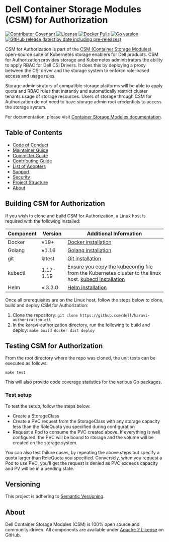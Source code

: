 <!--
Copyright (c) 2021 Dell Inc., or its subsidiaries. All Rights Reserved.

Licensed under the Apache License, Version 2.0 (the "License");
you may not use this file except in compliance with the License.
You may obtain a copy of the License at

    http://www.apache.org/licenses/LICENSE-2.0
-->

# Dell Container Storage Modules (CSM) for Authorization

[![Contributor Covenant](https://img.shields.io/badge/Contributor%20Covenant-v2.0%20adopted-ff69b4.svg)](https://github.com/dell/csm/blob/main/docs/CODE_OF_CONDUCT.md)
[![License](https://img.shields.io/github/license/dell/karavi-authorization)](LICENSE)
[![Docker Pulls](https://img.shields.io/docker/pulls/dellemc/csm-authorization-sidecar)](https://hub.docker.com/r/dellemc/csm-authorization-sidecar)
[![Go version](https://img.shields.io/github/go-mod/go-version/dell/karavi-authorization)](go.mod)
[![GitHub release (latest by date including pre-releases)](https://img.shields.io/github/v/release/dell/karavi-authorization?include_prereleases&label=latest&style=flat-square)](https://github.com/dell/karavi-authorization/releases/latest)

CSM for Authorization is part of the [CSM (Container Storage Modules)](https://github.com/dell/csm) open-source suite of Kubernetes storage enablers for Dell products. CSM for Authorization provides storage and Kubernetes administrators the ability to apply RBAC for Dell CSI Drivers. It does this by deploying a proxy between the CSI driver and the storage system to enforce role-based access and usage rules.

Storage administrators of compatible storage platforms will be able to apply quota and RBAC rules that instantly and automatically restrict cluster tenants usage of storage resources. Users of storage through CSM for Authorization do not need to have storage admin root credentials to access the storage system.

For documentation, please visit [Container Storage Modules documentation](https://dell.github.io/csm-docs/).

## Table of Contents

* [Code of Conduct](https://github.com/dell/csm/blob/main/docs/CODE_OF_CONDUCT.md)
* [Maintainer Guide](https://github.com/dell/csm/blob/main/docs/MAINTAINER_GUIDE.md)
* [Committer Guide](https://github.com/dell/csm/blob/main/docs/COMMITTER_GUIDE.md)
* [Contributing Guide](https://github.com/dell/csm/blob/main/docs/CONTRIBUTING.md)
* [List of Adopters](https://github.com/dell/csm/blob/main/ADOPTERS.md)
* [Support](https://github.com/dell/csm/blob/main/docs/SUPPORT.md)
* [Security](https://github.com/dell/csm/blob/main/docs/SECURITY.md)
* [Project Structure](./docs/PROJECT_STRUCTURE.md)
* [About](#about)

## Building CSM for Authorization

If you wish to clone and build CSM for Authorization, a Linux host is required with the following installed:

| Component       | Version   | Additional Information                                                                                                                     |
| --------------- | --------- | ------------------------------------------------------------------------------------------------------------------------------------------ |
| Docker          | v19+      | [Docker installation](https://docs.docker.com/engine/install/)                                                                                                    |
| Golang          | v1.16    | [Golang installation](https://github.com/travis-ci/gimme)                                                                                                         |
| git             | latest    | [Git installation](https://git-scm.com/book/en/v2/Getting-Started-Installing-Git)                                                                              |
| kubectl         | 1.17-1.19 | Ensure you copy the kubeconfig file from the Kubernetes cluster to the linux host. [kubectl installation](https://Kubernetes.io/docs/tasks/tools/install-kubectl/) |
| Helm            | v.3.3.0   | [Helm installation](https://helm.sh/docs/intro/install/)                                                                                                        |

Once all prerequisites are on the Linux host, follow the steps below to clone, build and deploy CSM for Authorization:

1. Clone the repository: `git clone https://github.com/dell/karavi-authorization.git`
1. In the karavi-authorization directory, run the following to build and deploy: `make build docker dist deploy`

## Testing CSM for Authorization

From the root directory where the repo was cloned, the unit tests can be executed as follows:

```
make test
```

This will also provide code coverage statistics for the various Go packages.

### Test setup

To test the setup, follow the steps below:

- Create a StorageClass
- Create a PVC request from the StorageClass with any storage capacity less than the RoleQuota you specified during configuration
- Request a Pod to consume the PVC created above. If everything is well configured, the PVC will be bound to storage and the volume will be created on the storage system.

You can also test failure cases, by repeating the above steps but specify a quota larger than RoleQuota you specified. Conversely, when you request a Pod to use PVC, you'll get the request is denied as PVC exceeds capacity and PV will be in a pending state.

## Versioning

This project is adhering to [Semantic Versioning](https://semver.org/).

## About

Dell Container Storage Modules (CSM) is 100% open source and community-driven. All components are available
under [Apache 2 License](https://www.apache.org/licenses/LICENSE-2.0.html) on
GitHub.
